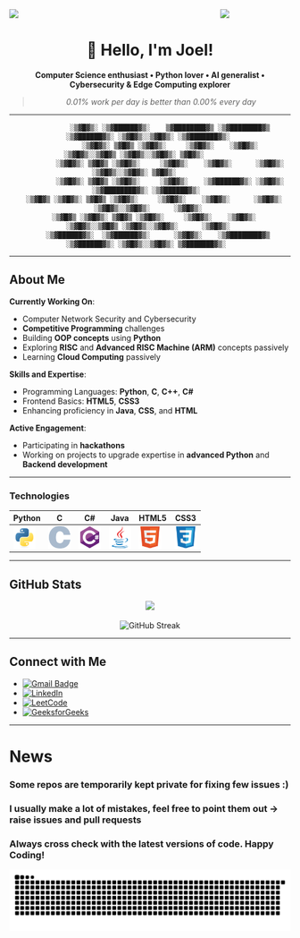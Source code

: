 <img align="left" src="https://user-images.githubusercontent.com/65187002/144930161-2f783401-8d27-4fdf-a2f7-cc0ba32f1f1f.gif" width="25%">
<img align="right" src="https://user-images.githubusercontent.com/65187002/144930161-2f783401-8d27-4fdf-a2f7-cc0ba32f1f1f.gif" width="25%">

<br>

<div align="center">

# 👋 Hello, I'm Joel!
**Computer Science enthusiast • Python lover • AI generalist • Cybersecurity & Edge Computing explorer**

>  *0.01% work per day is better than 0.00% every day*

</div>

---

<div align="center">

```text
          ░▒▓█▓▒░ ░▒▓██████▓▒░    ▒▓████████▓▒ ░▒▓████████▓▒ ░▒▓██████▓▒░ ░▒▓█▓▒░░▒▓█▓▒░ ░▒▓███████▓▒░ 
          ░▒▓█▓▒░ ▒▓█▓▒ ░▒▓█▓▒░     ░▒▓█▓▒░    ░▒▓█▓▒░      ░▒▓█▓▒░░▒▓█▓▒ ░▒▓█▓▒░░▒▓█▓▒░ ▒▓█▓▒░        
          ░▒▓█▓▒░ ▒▓█▓▒ ░▒▓█▓▒░     ░▒▓█▓▒░    ░▒▓█▓▒░      ░▒▓█▓▒░       ░▒▓█▓▒░░▒▓█▓▒░ ▒▓█▓▒░        
          ░▒▓█▓▒░ ▒▓█▓▒ ░▒▓█▓▒░     ░▒▓█▓▒░    ░▒▓██████▓▒░ ░▒▓█▓▒░       ░▒▓████████▓▒░ ░▒▓██████▓▒░  
  ░▒▓█▓▒ ░▒▓█▓▒░ ▒▓█▓▒ ░▒▓█▓▒░     ░▒▓█▓▒░    ░▒▓█▓▒░      ░▒▓█▓▒░       ░▒▓█▓▒░░▒▓█▓▒░      ░▒▓█▓▒░ 
  ░▒▓█▓▒ ░▒▓█▓▒░ ▒▓█▓▒ ░▒▓█▓▒░     ░▒▓█▓▒░    ░▒▓█▓▒░      ░▒▓█▓▒░░▒▓█▓▒ ░▒▓█▓▒░░▒▓█▓▒░      ░▒▓█▓▒░ 
    ░▒▓██████▓▒░  ░▒▓██████▓▒░      ░▒▓█▓▒░    ░▒▓████████▓▒ ░▒▓██████▓▒░ ░▒▓█▓▒░░▒▓█▓▒░ ▒▓███████▓▒░  

```
</div>

---

##  About Me

 **Currently Working On**: 
  - Computer Network Security and Cybersecurity
  - **Competitive Programming** challenges  
  - Building **OOP concepts** using **Python**  
  - Exploring **RISC** and **Advanced RISC Machine (ARM)** concepts passively  
  - Learning **Cloud Computing** passively  

 **Skills and Expertise**:  
  - Programming Languages: **Python**, **C**, **C++**, **C#**  
  - Frontend Basics: **HTML5**, **CSS3**  
  - Enhancing proficiency in **Java**, **CSS**, and **HTML**  

 **Active Engagement**:  
  - Participating in **hackathons**  
  - Working on projects to upgrade expertise in **advanced Python** and **Backend development**  

---

### Technologies

| Python | C | C# | Java | HTML5 | CSS3 |
|--------|---|----|------|-------|------|
| <img src="https://github.com/devicons/devicon/blob/master/icons/python/python-original.svg" width="40" height="40"> | <img src="https://github.com/devicons/devicon/blob/master/icons/c/c-original.svg" width="40" height="40"> | <img src="https://github.com/devicons/devicon/blob/master/icons/csharp/csharp-original.svg" width="40" height="40"> | <img src="https://github.com/devicons/devicon/blob/master/icons/java/java-original.svg" width="40" height="40"> | <img src="https://github.com/devicons/devicon/blob/master/icons/html5/html5-original.svg" width="40" height="40"> | <img src="https://github.com/devicons/devicon/blob/master/icons/css3/css3-original.svg" width="40" height="40"> |

---

## GitHub Stats

<p align="center">
  <img height="160" src="https://github-readme-stats.vercel.app/api?username=JO-Techs&show_icons=true&theme=transparent&hide_border=true" />
</p>
<p align="center">
  <img height=160 align="center" src="https://github-readme-streak-stats-eight.vercel.app/?user=JO-Techs&theme=transparent&hide_border=true" alt="GitHub Streak" />
</p>

---

##  Connect with Me

- [![Gmail Badge](https://img.shields.io/badge/Gmail-D14836?style=for-the-badge&logo=gmail&logoColor=white)](https://mail.google.com/mail/?view=cm&fs=1&to=joelatdm@gmail.com)
- [![LinkedIn](https://img.shields.io/badge/-LinkedIn-0077B5?style=flat&logo=linkedin)](https://www.linkedin.com/in/joel-tito-907b11286)
- [![LeetCode](https://img.shields.io/badge/-LeetCode-FFA116?style=flat&logo=leetcode)](https://leetcode.com/u/JOT_at_LeetCode/)
- [![GeeksforGeeks](https://img.shields.io/badge/-GeeksforGeeks-2F8D46?style=flat&logo=geeksforgeeks)](https://www.geeksforgeeks.org/user/joelatdm/)

---
# News
### Some repos are temporarily kept private for fixing few issues :)
### I usually make a lot of mistakes, feel free to point them out -> raise issues and pull requests 
### Always cross check with the latest versions of code. Happy Coding!
<p align="center">
  <img src="https://raw.githubusercontent.com/JO-Techs/JO-Techs/output/github-snake.svg" alt="Snake animation" />
</p>

